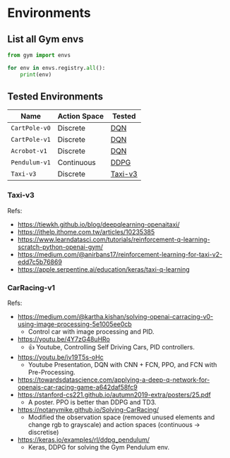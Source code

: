 # Environments

## List all Gym envs

```python
from gym import envs

for env in envs.registry.all():
    print(env)
```


## Tested Environments

| Name          | Action Space   | Tested                          |
| ---           | ---            |---------------------------------|
| `CartPole-v0` | Discrete       | [DQN](./DQN.ipynb)              |
| `CartPole-v1` | Discrete       | [DQN](./DQN.ipynb)              |
| `Acrobot-v1`  | Discrete       | [DQN](./DQN.ipynb)              |
| `Pendulum-v1` | Continuous     | [DDPG](./DDPG.ipynb)            |
| `Taxi-v3`     | Discrete       | [Taxi-v3](./envs/Taxi-v3.ipynb) |

### Taxi-v3

Refs:
- https://tiewkh.github.io/blog/deepqlearning-openaitaxi/
- https://ithelp.ithome.com.tw/articles/10235385
- https://www.learndatasci.com/tutorials/reinforcement-q-learning-scratch-python-openai-gym/
- https://medium.com/@anirbans17/reinforcement-learning-for-taxi-v2-edd7c5b76869
- https://apple.serpentine.ai/education/keras/taxi-q-learning

### CarRacing-v1

Refs:
- https://medium.com/@kartha.kishan/solving-openai-carracing-v0-using-image-processing-5e1005ee0cb
    - Control car with image processing and PID.
- https://youtu.be/4Y7zG48uHRo
    - 👍 Youtube, Controlling Self Driving Cars, PID controllers.
- https://youtu.be/iv19T5s-oHc
    - Youtube Presentation, DQN with CNN + FCN, PPO, and FCN with Pre-Processing.
- https://towardsdatascience.com/applying-a-deep-q-network-for-openais-car-racing-game-a642daf58fc9
- https://stanford-cs221.github.io/autumn2019-extra/posters/25.pdf
    - A poster. PPO is better than DDPG and TD3.
- https://notanymike.github.io/Solving-CarRacing/
    - Modified the observation space (removed unused elements and change rgb to grayscale) and action spaces (continuous -> discretise)
- https://keras.io/examples/rl/ddpg_pendulum/
    - Keras, DDPG for solving the Gym Pendulum env.